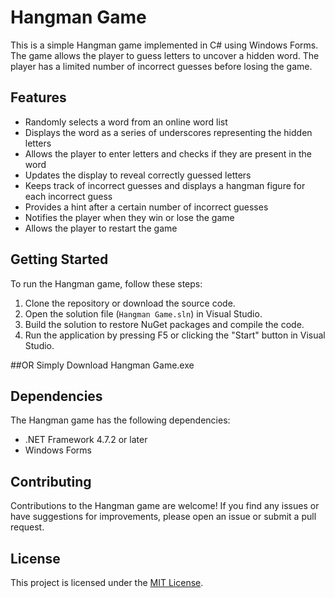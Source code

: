 # Hangman Game

This is a simple Hangman game implemented in C# using Windows Forms. The game allows the player to guess letters to uncover a hidden word. The player has a limited number of incorrect guesses before losing the game.

## Features

- Randomly selects a word from an online word list
- Displays the word as a series of underscores representing the hidden letters
- Allows the player to enter letters and checks if they are present in the word
- Updates the display to reveal correctly guessed letters
- Keeps track of incorrect guesses and displays a hangman figure for each incorrect guess
- Provides a hint after a certain number of incorrect guesses
- Notifies the player when they win or lose the game
- Allows the player to restart the game

## Getting Started

To run the Hangman game, follow these steps:

1. Clone the repository or download the source code.
2. Open the solution file (`Hangman Game.sln`) in Visual Studio.
3. Build the solution to restore NuGet packages and compile the code.
4. Run the application by pressing F5 or clicking the "Start" button in Visual Studio.

##OR Simply Download Hangman Game.exe

## Dependencies

The Hangman game has the following dependencies:

- .NET Framework 4.7.2 or later
- Windows Forms

## Contributing

Contributions to the Hangman game are welcome! If you find any issues or have suggestions for improvements, please open an issue or submit a pull request.

## License

This project is licensed under the [MIT License](LICENSE).

